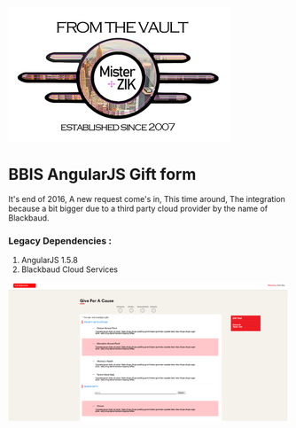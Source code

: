 ![alt text](from-the-vault-misterzik.png "FROM THE VAULT")

# BBIS AngularJS Gift form

It's end of 2016, A new request come's in, This time around, The integration because a bit bigger due to a third party cloud provider by the name of Blackbaud. 


### Legacy Dependencies :

1) AngularJS 1.5.8
2) Blackbaud Cloud Services

![alt text](demo.png "FROM THE VAULT") 